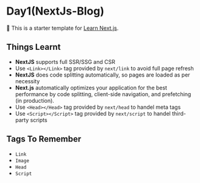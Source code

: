 # Day1(NextJs-Blog)

📓 This is a starter template for [Learn Next.js](https://nextjs.org/learn).

## Things Learnt

- __NextJS__ supports full SSR/SSG and CSR
- Use `<Link></Link>` tag provided by `next/link` to avoid full page refresh
- __NextJS__ does code splitting automatically, so pages are loaded as per necessity
- __Next.js__ automatically optimizes your application for the best performance by code splitting, client-side navigation, and prefetching (in production).
- Use `<Head></Head>` tag provided by `next/head` to handel meta tags
- Use `<Script></Script>` tag provided by `next/script` to handel third-party scripts

## Tags To Remember

- `Link`
- `Image`
- `Head`
- `Script`
